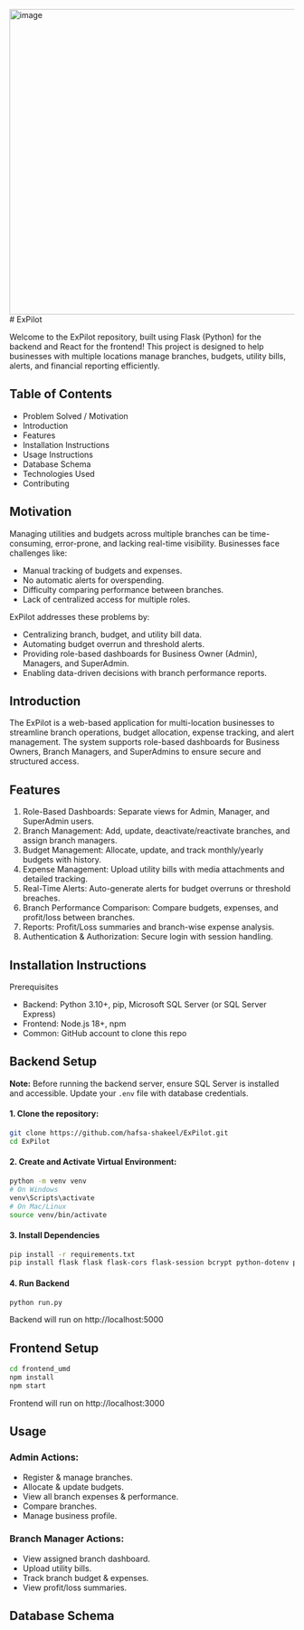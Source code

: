 <img width="872" height="540" alt="image" src="https://github.com/user-attachments/assets/a41bb56e-60df-4ec8-8014-4c3ccb6c2c4c" /># ExPilot

Welcome to the ExPilot repository, built using Flask (Python) for the backend and React for the frontend!
This project is designed to help businesses with multiple locations manage branches, budgets, utility bills, alerts, and financial reporting efficiently.

## Table of Contents

- Problem Solved / Motivation
- Introduction
- Features
- Installation Instructions
- Usage Instructions
- Database Schema
- Technologies Used
- Contributing

## Motivation

Managing utilities and budgets across multiple branches can be time-consuming, error-prone, and lacking real-time visibility.
Businesses face challenges like:
- Manual tracking of budgets and expenses.
- No automatic alerts for overspending.
- Difficulty comparing performance between branches.
- Lack of centralized access for multiple roles.

ExPilot addresses these problems by:
- Centralizing branch, budget, and utility bill data.
- Automating budget overrun and threshold alerts.
- Providing role-based dashboards for Business Owner (Admin), Managers, and SuperAdmin.
- Enabling data-driven decisions with branch performance reports.

## Introduction
The ExPilot is a web-based application for multi-location businesses to streamline branch operations, budget allocation, expense tracking, and alert management.
The system supports role-based dashboards for Business Owners, Branch Managers, and SuperAdmins to ensure secure and structured access.

## Features
1) Role-Based Dashboards: Separate views for Admin, Manager, and SuperAdmin users.
2) Branch Management: Add, update, deactivate/reactivate branches, and assign branch managers.
3) Budget Management: Allocate, update, and track monthly/yearly budgets with history.
4) Expense Management: Upload utility bills with media attachments and detailed tracking.
5) Real-Time Alerts: Auto-generate alerts for budget overruns or threshold breaches.
6) Branch Performance Comparison: Compare budgets, expenses, and profit/loss between branches.
7) Reports: Profit/Loss summaries and branch-wise expense analysis.
8) Authentication & Authorization: Secure login with session handling.

## Installation Instructions
Prerequisites
- Backend: Python 3.10+, pip, Microsoft SQL Server (or SQL Server Express)
- Frontend: Node.js 18+, npm
- Common: GitHub account to clone this repo

## Backend Setup
**Note:** Before running the backend server, ensure SQL Server is installed and accessible. Update your `.env` file with database credentials.

#### 1. Clone the repository:
```bash
git clone https://github.com/hafsa-shakeel/ExPilot.git
cd ExPilot
```

#### 2. Create and Activate Virtual Environment:
```bash
python -m venv venv
# On Windows
venv\Scripts\activate
# On Mac/Linux
source venv/bin/activate
```

#### 3. Install Dependencies
```bash
pip install -r requirements.txt
pip install flask flask flask-cors flask-session bcrypt python-dotenv pyodbc
```

#### 4. Run Backend
```bash
python run.py
```
Backend will run on http://localhost:5000

## Frontend Setup
```bash
cd frontend_umd
npm install
npm start
```
Frontend will run on http://localhost:3000

## Usage
### Admin Actions:
- Register & manage branches.
- Allocate & update budgets.
- View all branch expenses & performance.
- Compare branches.
- Manage business profile.

### Branch Manager Actions:
- View assigned branch dashboard.
- Upload utility bills.
- Track branch budget & expenses.
- View profit/loss summaries.

## Database Schema








